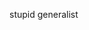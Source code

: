 stupid generalist

<!---
Justamirhz/Justamirhz is a ✨ special ✨ repository because its `README.md` (this file) appears on your GitHub profile.
You can click the Preview link to take a look at your changes.
--->
